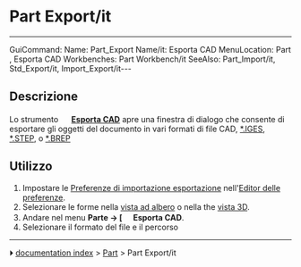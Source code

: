 # Part Export/it
---
 GuiCommand:
   Name: Part_Export
   Name/it: Esporta CAD
   MenuLocation: Part , Esporta CAD
   Workbenches: Part Workbench/it
   SeeAlso: Part_Import/it, Std_Export/it, Import_Export/it---

## Descrizione

Lo strumento **<img src="images/Part_Export.svg" width=16px> [Esporta CAD](Part_Export/it.md)** apre una finestra di dialogo che consente di esportare gli oggetti del documento in vari formati di file CAD, [\*.IGES](http://en.wikipedia.org/wiki/IGES), [\*.STEP](http://en.wikipedia.org/wiki/Step_file), o [\*.BREP](http://en.wikipedia.org/wiki/BREP)

## Utilizzo

1.  Impostare le [Preferenze di importazione esportazione](Import_Export_Preferences/it.md) nell\'[Editor delle preferenze](Preferences_Editor/it.md).
2.  Selezionare le forme nella [vista ad albero](tree_view/it.md) o nella the [vista 3D](3D_view/it.md).
3.  Andare nel menu **Parte →  [<img src=images/Part_Export.svg style="width:16px"> Esporta CAD**.
4.  Selezionare il formato del file e il percorso



---
⏵ [documentation index](../README.md) > [Part](Part_Workbench.md) > Part Export/it
